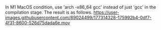 In M1 MacOS condition, use 'arch -x86_64 gcc' instead of just 'gcc' in the compilation stage.
The result is as follows.
https://user-images.githubusercontent.com/89024499/177314328-175992b4-0df7-4f31-8600-526d75dada6e.mov
